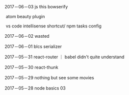 2017－06－03 js this bowserify

​	atom beauty plugin

​	vs code intellisense shortcut/ npm tasks config  

2017－06－02 wasted

2017－06－01 blcs serializer

2017－05－31 react-router ｜ babel  didn't quite understand

2017－05－30 react-thunk

2017－05－29 nothing but see some movies 

2017－05－28 node basics 03



